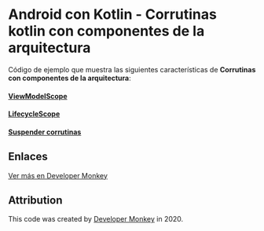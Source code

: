 # Android con Kotlin - Corrutinas kotlin con componentes de la arquitectura

Código de ejemplo que muestra las siguientes características de **Corrutinas con componentes de la arquitectura**:

#### [ViewModelScope]()

#### [LifecycleScope]()

#### [Suspender corrutinas]()

## Enlaces

[Ver más en Developer Monkey](https://developermonkey.es/ambitos-de-coroutines-optimizados-para-ciclos-de-vida/)

## Attribution

This code was created by [Developer Monkey](https://developermonkey.es) in 2020.
